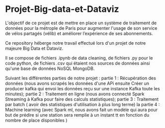 # Projet-Big-data-et-Dataviz
L'objectif de ce projet est de mettre en place un système de traitement de données pour la métrople de Paris pour augmenter l'usage de son service de vélos partagés (vélib) et améliorer l’expérience de ses abonnements.


Ce repository héberge notre travail effectué lors d'un projet de notre majeure Big Data et Dataviz.

Il se compose de fichiers .ipynb de data cleaning, de fichiers .py pour le code python, de fichiers .csv  qui étaient nos sources de données ainsi qu'une base de données NoSQL MongoDB.

Suivant les différentes parties de notre projet :
partie 1 : Récupération des données (nous avons scrapés les données d'une APi ensuite Créer un producer kafka qui envoi les données reçu sur une instance Kafka toute les minutes); 
partie 2 : Traitement en ligne (nous avons connecté Spark Streaming à Kafka pour faire des calculs statistiques); 
partie 3 : Traitement par batch ( avoir des statistiques d'utilisation à plus long terme)
la partie 4 : Machine learning (avec Spark ml, nous avons fait un modèle qui aura pour but de prédire si une station sera remplie à un instant tt en fonction du nombre de place disponibles )
